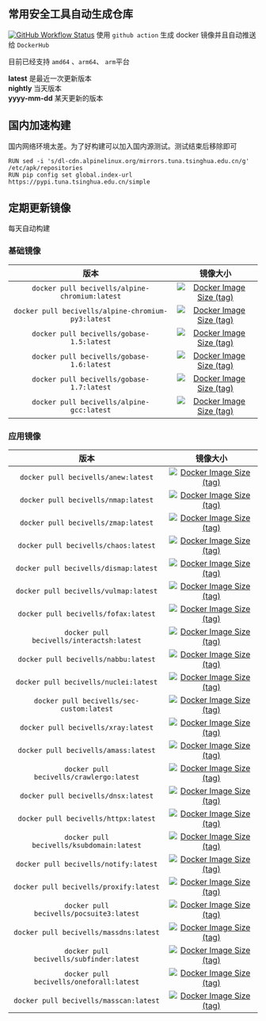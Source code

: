 ## 常用安全工具自动生成仓库

[![GitHub Workflow Status](https://img.shields.io/github/workflow/status/xiecat/sec-docker/Publish%20sec-custom%20to%20Hub)](https://github.com/xiecat/sec-docker/actions)
使用 `github action` 生成 docker 镜像并且自动推送给 `DockerHub`

目前已经支持 `amd64` 、`arm64`、 `arm`平台   

**latest** 是最近一次更新版本   
**nightly** 当天版本   
**yyyy-mm-dd** 某天更新的版本   

## 国内加速构建
国内网络环境太差。为了好构建可以加入国内源测试。测试结束后移除即可

```shell
RUN sed -i 's/dl-cdn.alpinelinux.org/mirrors.tuna.tsinghua.edu.cn/g' /etc/apk/repositories
RUN pip config set global.index-url https://pypi.tuna.tsinghua.edu.cn/simple
```
## 定期更新镜像

每天自动构建

### 基础镜像

| 版本                                                 | 镜像大小                                                                                                                                                                     |
|:--------------------------------------------------:|:------------------------------------------------------------------------------------------------------------------------------------------------------------------------:|
| `docker pull becivells/alpine-chromium:latest`     | [![Docker Image Size (tag)](https://img.shields.io/docker/image-size/becivells/alpine-chromium/latest)](https://hub.docker.com/r/becivells/alpine-chromium/tags)         |
| `docker pull becivells/alpine-chromium-py3:latest` | [![Docker Image Size (tag)](https://img.shields.io/docker/image-size/becivells/alpine-chromium-py3/latest)](https://hub.docker.com/r/becivells/alpine-chromium-py3/tags) |
| `docker pull becivells/gobase-1.5:latest`          | [![Docker Image Size (tag)](https://img.shields.io/docker/image-size/becivells/gobase-1.5/latest)](https://hub.docker.com/r/becivells/gobase-1.5/tags)                   |
| `docker pull becivells/gobase-1.6:latest`          | [![Docker Image Size (tag)](https://img.shields.io/docker/image-size/becivells/gobase-1.6/latest)](https://hub.docker.com/r/becivells/gobase-1.6/tags)                   |
| `docker pull becivells/gobase-1.7:latest`          | [![Docker Image Size (tag)](https://img.shields.io/docker/image-size/becivells/gobase-1.7/latest)](https://hub.docker.com/r/becivells/gobase-1.7/tags)                   |
| `docker pull becivells/alpine-gcc:latest`          | [![Docker Image Size (tag)](https://img.shields.io/docker/image-size/becivells/alpine-gcc/latest)](https://hub.docker.com/r/becivells/alpine-gcc/tags)                   |

### 应用镜像

|                    版本                     | 镜像大小                                                                                                                                                   |
|:-----------------------------------------:|:------------------------------------------------------------------------------------------------------------------------------------------------------:|
|    `docker pull becivells/anew:latest`    | [![Docker Image Size (tag)](https://img.shields.io/docker/image-size/becivells/anew/latest)](https://hub.docker.com/r/becivells/anew/tags)             |
|    `docker pull becivells/nmap:latest`    | [![Docker Image Size (tag)](https://img.shields.io/docker/image-size/becivells/nmap/latest)](https://hub.docker.com/r/becivells/nmap/tags)             |
|    `docker pull becivells/zmap:latest`    | [![Docker Image Size (tag)](https://img.shields.io/docker/image-size/becivells/zmap/latest)](https://hub.docker.com/r/becivells/zmap/tags)             |
|   `docker pull becivells/chaos:latest`    | [![Docker Image Size (tag)](https://img.shields.io/docker/image-size/becivells/chaos/latest)](https://hub.docker.com/r/becivells/chaos/tags)           |
|   `docker pull becivells/dismap:latest`   | [![Docker Image Size (tag)](https://img.shields.io/docker/image-size/becivells/dismap/latest)](https://hub.docker.com/r/becivells/dismap/tags)         |
|   `docker pull becivells/vulmap:latest`   | [![Docker Image Size (tag)](https://img.shields.io/docker/image-size/becivells/vulmap/latest)](https://hub.docker.com/r/becivells/vulmap/tags)         |
|   `docker pull becivells/fofax:latest`    | [![Docker Image Size (tag)](https://img.shields.io/docker/image-size/becivells/fofax/latest)](https://hub.docker.com/r/becivells/fofax/tags)           |
| `docker pull becivells/interactsh:latest` | [![Docker Image Size (tag)](https://img.shields.io/docker/image-size/becivells/interactsh/latest)](https://hub.docker.com/r/becivells/interactsh/tags) |
|   `docker pull becivells/nabbu:latest`    | [![Docker Image Size (tag)](https://img.shields.io/docker/image-size/becivells/nabbu/latest)](https://hub.docker.com/r/becivells/nabbu/tags)           |
|   `docker pull becivells/nuclei:latest`   | [![Docker Image Size (tag)](https://img.shields.io/docker/image-size/becivells/nuclei/latest)](https://hub.docker.com/r/becivells/nuclei/tags)         |
| `docker pull becivells/sec-custom:latest` | [![Docker Image Size (tag)](https://img.shields.io/docker/image-size/becivells/sec-custom/latest)](https://hub.docker.com/r/becivells/sec-custom/tags) |
|    `docker pull becivells/xray:latest`    | [![Docker Image Size (tag)](https://img.shields.io/docker/image-size/becivells/xray/latest)](https://hub.docker.com/r/becivells/xray/tags)             |
|   `docker pull becivells/amass:latest`    | [![Docker Image Size (tag)](https://img.shields.io/docker/image-size/becivells/amass/latest)](https://hub.docker.com/r/becivells/amass/tags)           |
| `docker pull becivells/crawlergo:latest`  | [![Docker Image Size (tag)](https://img.shields.io/docker/image-size/becivells/crawlergo/latest)](https://hub.docker.com/r/becivells/crawlergo/tags)   |
|    `docker pull becivells/dnsx:latest`    | [![Docker Image Size (tag)](https://img.shields.io/docker/image-size/becivells/dnsx/latest)](https://hub.docker.com/r/becivells/dnsx/tags)             |
|   `docker pull becivells/httpx:latest`    | [![Docker Image Size (tag)](https://img.shields.io/docker/image-size/becivells/httpx/latest)](https://hub.docker.com/r/becivells/httpx/tags)           |
| `docker pull becivells/ksubdomain:latest` | [![Docker Image Size (tag)](https://img.shields.io/docker/image-size/becivells/ksubdomain/latest)](https://hub.docker.com/r/becivells/ksubdomain/tags) |
|   `docker pull becivells/notify:latest`   | [![Docker Image Size (tag)](https://img.shields.io/docker/image-size/becivells/notify/latest)](https://hub.docker.com/r/becivells/notify/tags)         |
|  `docker pull becivells/proxify:latest`   | [![Docker Image Size (tag)](https://img.shields.io/docker/image-size/becivells/proxify/latest)](https://hub.docker.com/r/becivells/proxify/tags)       |
| `docker pull becivells/pocsuite3:latest`  | [![Docker Image Size (tag)](https://img.shields.io/docker/image-size/becivells/pocsuite3/latest)](https://hub.docker.com/r/becivells/pocsuite3/tags)       |
|  `docker pull becivells/massdns:latest`   | [![Docker Image Size (tag)](https://img.shields.io/docker/image-size/becivells/massdns/latest)](https://hub.docker.com/r/becivells/massdns/tags)       |
| `docker pull becivells/subfinder:latest`  | [![Docker Image Size (tag)](https://img.shields.io/docker/image-size/becivells/subfinder/latest)](https://hub.docker.com/r/becivells/subfinder/tags)   |
| `docker pull becivells/oneforall:latest`  | [![Docker Image Size (tag)](https://img.shields.io/docker/image-size/becivells/oneforall/latest)](https://hub.docker.com/r/becivells/oneforall/tags)   |
|  `docker pull becivells/masscan:latest`   | [![Docker Image Size (tag)](https://img.shields.io/docker/image-size/becivells/masscan/latest)](https://hub.docker.com/r/becivells/masscan/tags)   |
